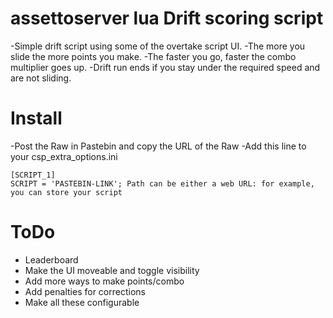 # assettoserver lua Drift scoring script
-Simple drift script using some of the overtake script UI.
-The more you slide the more points you make.
-The faster you go, faster the combo multiplier goes up.
-Drift run ends if you stay under the required speed and are not sliding. 

# Install

-Post the Raw in Pastebin and copy the URL of the Raw
-Add this line to your csp_extra_options.ini

```
[SCRIPT_1]
SCRIPT = 'PASTEBIN-LINK'; Path can be either a web URL: for example, you can store your script 
```

# ToDo
- Leaderboard
- Make the UI moveable and toggle visibility
- Add more ways to make points/combo
- Add penalties for corrections
- Make all these configurable
